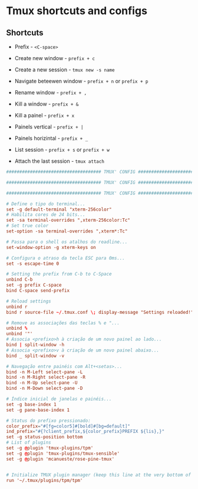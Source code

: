 # Tmux shortcuts and configs

## Shortcuts

- Prefix - `<C-space>`

- Create new window - `prefix + c`

- Create a new session - `tmux new -s name`

- Navigate beteewen window - `prefix + n` or `prefix + p`

- Rename window - `prefix + ,`

- Kill a window - `prefix + &`

- Kill a painel - `prefix + x`

- Painels vertical - `prefix + |`

- Painels horizintal - `prefix + _`

- List session - `prefix + s` or `prefix + w`

- Attach the last session - `tmux attach`

```.tmux.conf
#################################### TMUX' CONFIG ############################

#################################### TMUX' CONFIG ############################

#################################### TMUX' CONFIG ############################

# Define o tipo do terminal...
set -g default-terminal "xterm-256color"
# Habilita cores de 24 bits...
set -sa terminal-overrides ",xterm-256color:Tc"
# Set true color
set-option -sa terminal-overrides ",xterm*:Tc"

# Passa para o shell os atalhos do readline... 
set-window-option -g xterm-keys on

# Configura o atraso da tecla ESC para 0ms... 
set -s escape-time 0

# Setting the prefix from C-b to C-Space
unbind C-b
set -g prefix C-space
bind C-space send-prefix

# Reload settings
unbind r
bind r source-file ~/.tmux.conf \; display-message "Settings reloaded!"

# Remove as associações das teclas % e "...
unbind %
unbind '"'
# Associa <prefixo>h à criação de um novo painel ao lado...
bind | split-window -h
# Associa <prefixo>v à criação de um novo painel abaixo...
bind _ split-window -v

# Navegação entre painéis com Alt+<setas>...
bind -n M-Left select-pane -L
bind -n M-Right select-pane -R
bind -n M-Up select-pane -U
bind -n M-Down select-pane -D

# Índice inicial de janelas e painéis...
set -g base-index 1
set -g pane-base-index 1

# Status do prefixo pressionado:
color_prefix="#[fg=color5]#[bold]#[bg=default]"
ind_prefix="#{?client_prefix,${color_prefix}PREFIX ${lis},}"
set -g status-position bottom
# List of plugins
set -g @plugin 'tmux-plugins/tpm'
set -g @plugin 'tmux-plugins/tmux-sensible'
set -g @plugin 'mcanueste/rose-pine-tmux'


# Initialize TMUX plugin manager (keep this line at the very bottom of tmux.conf)
run '~/.tmux/plugins/tpm/tpm'





```
